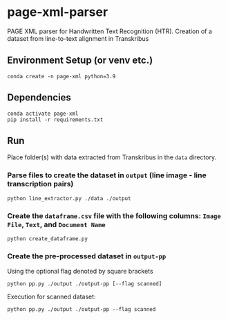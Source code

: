 # page-xml-parser

PAGE XML parser for Handwritten Text Recognition (HTR). Creation of a dataset from line-to-text alignment in Transkribus

## Environment Setup (or venv etc.)

    conda create -n page-xml python=3.9

## Dependencies

    conda activate page-xml
    pip install -r requirements.txt

## Run

Place folder(s) with data extracted from Transkribus in the `data` directory.

### Parse files to create the dataset in `output` (line image - line transcription pairs)

    python line_extractor.py ./data ./output

### Create the `dataframe.csv` file with the following columns: `Image File`, `Text`, and `Document Name`

    python create_dataframe.py

### Create the pre-processed dataset in `output-pp`

Using the optional flag denoted by square brackets

    python pp.py ./output ./output-pp [--flag scanned]

Execution for scanned dataset:

    python pp.py ./output ./output-pp --flag scanned

